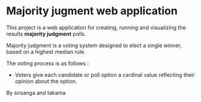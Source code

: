 # Majority jugment web application



This project is a web application for creating, running and visualizing the results **majority judgment** polls.


Majority judgment is a voting system designed to elect a single winner, based on a highest median rule.

The voting process is as follows : 

+ Voters give each candidate or poll option a cardinal value reflecting their opinion about the option.








By sirsanga and takama
